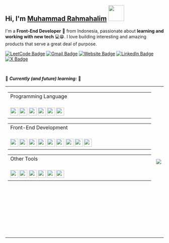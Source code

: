   ## Hi, I'm [Muhammad Rahmahalim](https://github.com/oxwazz) <img src="https://media.giphy.com/media/VgCDAzcKvsR6OM0uWg/giphy.gif" width="50">
  
  I'm a **Front-End Developer** 🚀 from Indonesia, passionate about **learning and working with new tech** 💻😁. I love building interesting and amazing products that serve a great deal of purpose.
  
  [![LeetCode Badge](https://img.shields.io/badge/-LeetCode-FFA116?style=flat-square&logo=LeetCode&logoColor=white)](https://leetcode.com/u/oxwazz/)
  [![Gmail Badge](https://img.shields.io/badge/-Gmail-d14836?style=flat-square&logo=Gmail&logoColor=white)](mailto:muhammad.rahmahalim@gmail.com)
  [![Website Badge](https://img.shields.io/badge/Personal%20Blog-32a852?style=flat-square)](https://oxwazz.com/)
  [![LinkedIn Badge](https://img.shields.io/badge/-LinkedIn-blue?style=flat-square&logo=Linkedin&logoColor=white)](https://www.linkedin.com/in/oxwazz/)
  [![X Badge](https://img.shields.io/badge/Twitter-000000?style=flat-square&logo=x&logoColor=white)](https://x.com/oxwazz)

  <br>
  
  🌱 ***Currently (and future) learning:*** 🌱
  <table>
     <tr>
        <td style="vertical-align:top">
           <table style="width:100%" >
              <tr>
                 <td>
                    Programming Language                            
                 </td>
              </tr>
              <tr>
                 <td>
                    <img height="25" width="25" src="https://cdn.simpleicons.org/TypeScript/gray/white" />
                    <img height="25" width="25" src="https://cdn.simpleicons.org/javascript/gray/white" />
                    <img height="25" width="25" src="https://cdn.simpleicons.org/kotlin/gray/white" />
                    <img height="25" width="25" src="https://cdn.simpleicons.org/dart/gray/white" />
                    <img height="25" width="25" src="https://cdn.simpleicons.org/go/gray/white" />
                    <img height="25" width="25" src="https://cdn.simpleicons.org/php/gray/white" />
                 </td>
              </tr>
           </table>
           <table style="width:100%">
              <tr>
                 <td>
                    Front-End Development                            
                 </td>
              </tr>
              <tr>
                 <td>
                    <img height="25" width="25" src="https://cdn.simpleicons.org/react/gray/white" />
                    <img height="25" width="25" src="https://cdn.simpleicons.org/nextdotjs/gray/white" />
                    <img height="25" width="25" src="https://cdn.simpleicons.org/vuedotjs/gray/white" />
                    <img height="25" width="25" src="https://cdn.simpleicons.org/nuxtdotjs/gray/white" />
                    <img height="25" width="25" src="https://cdn.simpleicons.org/html5/gray/white" />
                    <img height="25" width="25" src="https://cdn.simpleicons.org/css3/gray/white" />
                    <img height="25" width="25" src="https://cdn.simpleicons.org/tailwindcss/gray/white" />
                    <img height="25" width="25" src="https://cdn.simpleicons.org/bootstrap/gray/white" />
                    <img height="25" width="25" src="https://cdn.simpleicons.org/mui/gray/white" />
                 </td>
              </tr>
           </table>
           <table style="width:100%">
              <tr>
                 <td>
                    Other Tools                                      
                 </td>
              </tr>
              <tr>
                 <td>
                    <img height="25" width="25" src="https://cdn.simpleicons.org/visualstudiocode/gray/white" />
                    <img height="25" width="25" src="https://cdn.simpleicons.org/jetbrains/gray/white" />
                    <img height="25" width="25" src="https://cdn.simpleicons.org/gnometerminal/gray/white" />
                    <img height="25" width="25" src="https://cdn.simpleicons.org/git/gray/white" />
                    <img height="25" width="25" src="https://cdn.simpleicons.org/github/gray/white" />
                    <img height="25" width="25" src="https://cdn.simpleicons.org/gitlab/gray/white" />
                 </td>
              </tr>
           </table>
          <div> </div>
          <div> </div>
          <div> </div>
          <div> </div>
          <div> </div>
          <div> </div>
          <div> </div>
          <div> </div>
        </td>
        <td>
           <img src="https://media.giphy.com/media/VbnUQpnihPSIgIXuZv/giphy-downsized.gif" />
        </td>
     </tr>
  </table>
